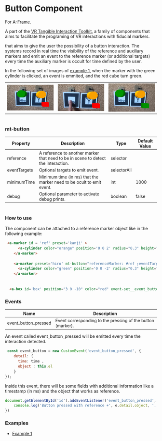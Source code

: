 # Button Component
For [A-Frame](https://aframe.io).

A part of the [VR Tangible Interaction Toolkit](../), a family of components that aims to facilitate the programing of VR interactions with fiducial markers.

that aims to give the user the possibility of a button interaction. The systems record in real time the visibility of the reference and auxiliary markers and emit an event to the reference marker (or additional targets) every time the auxiliary marker is occult for time defined by the user.

In the following set of images of [example 1](examples/example1.html), when the marker with the green cylinder is clicked, an event is emmited, and the red cube turn green.

||||
|------------|-------------|---------|
| ![](images/button1.PNG) | ![](images/button2.PNG)  | ![](images/button3.PNG)  |





#
### mt-button


| Property | Description | Type | Default Value |
| -------- | ----------------- | ---- |------------- |
| reference | A reference to another marker that need to be in scene to detect the interaction. | selector |     |
| eventTargets | Optional targets to emit event. | selectorAll |  |
| minimumTime | Minimum time (in ms) that the marker need to be ocult to emit event. | int | 1000 |
| debug | Optional parameter to activate debug prints. | boolean  |false |


#




### How to use


The component can be attached to a reference  marker object like in the following example:


```html
 <a-marker id = 'ref' preset='kanji' >
      <a-cylinder color="orange" position='0 0 2' radius="0.3" height="0.2"></a-cylinder>
    </a-marker>

    <a-marker preset='hiro' mt-button="referenceMarker: #ref ;eventTargets: #box; minimumTime: 100; debug: true;">
      <a-cylinder color="green" position='0 0 -2' radius="0.3" height="0.2" ></a-cylinder>
    </a-marker>


  <a-box id='box' position="3 0 -10" color="red" event-set__event_button_pressed="color:green"> </a-box>
```








### Events


| Name | Description |
| -------- | ----------------- |
| event_button_pressed| Event corresponding to the pressing of the button (marker).


An event called event_button_pressed will be emitted every time the interaction detected.

```js
 const event_button = new CustomEvent('event_button_pressed', {
    detail: {
      time: time ,
      object : this.el
    }
});
```



Inside this event, there will be some fields with additional information like a timestamp (in ms) and the object that works as reference.


```js
document.getElementById('id').addEventListener('event_button_pressed', e=>{
    console.log('Button pressed with reference +', e.detail.object, '. Time: ', e.detail.time)
})
```













### Examples

* [Example 1](examples/example1.html)